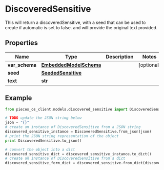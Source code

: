# DiscoveredSensitive

This will return a discoveredSensitive, with a seed that can be used to create if automatic is set to false. and will provide the original text provided.

## Properties

Name | Type | Description | Notes
------------ | ------------- | ------------- | -------------
**var_schema** | [**EmbeddedModelSchema**](EmbeddedModelSchema) |  | [optional] 
**seed** | [**SeededSensitive**](SeededSensitive) |  | 
**text** | **str** |  | 

## Example

```python
from pieces_os_client.models.discovered_sensitive import DiscoveredSensitive

# TODO update the JSON string below
json = "{}"
# create an instance of DiscoveredSensitive from a JSON string
discovered_sensitive_instance = DiscoveredSensitive.from_json(json)
# print the JSON string representation of the object
print DiscoveredSensitive.to_json()

# convert the object into a dict
discovered_sensitive_dict = discovered_sensitive_instance.to_dict()
# create an instance of DiscoveredSensitive from a dict
discovered_sensitive_form_dict = discovered_sensitive.from_dict(discovered_sensitive_dict)
```



